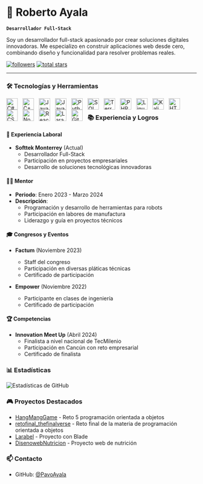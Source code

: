 # 🚀 Roberto Ayala

**`Desarrollador Full-Stack`**

Soy un desarrollador full-stack apasionado por crear soluciones digitales innovadoras. Me especializo en construir aplicaciones web desde cero, combinando diseño y funcionalidad para resolver problemas reales.

   <p align="left">
      <a href="https://github.com/PavoAyala?tab=followers">
         <img alt="followers" title="Sígueme en Github" src="https://custom-icon-badges.demolab.com/github/followers/PavoAyala?color=236ad3&labelColor=1155ba&style=for-the-badge&logo=person-add&label=Follow&logoColor=white"/></a>
      <a href="https://github.com/PavoAyala?tab=repositories&sort=stargazers">
         <img alt="total stars" title="Estrellas totales en GitHub" src="https://custom-icon-badges.demolab.com/github/stars/PavoAyala?color=55960c&style=for-the-badge&labelColor=488207&logo=star"/></a>
   </p>

---

### 🛠️ Tecnologías y Herramientas

<img align="left" alt="C#" width="30px" style="padding-right:10px;" src="https://cdn.jsdelivr.net/gh/devicons/devicon/icons/csharp/csharp-plain.svg" />
<img align="left" alt="C++" width="30px" style="padding-right:10px;" src="https://cdn.jsdelivr.net/gh/devicons/devicon/icons/cplusplus/cplusplus-plain.svg" />
<img align="left" alt="Java" width="30px" style="padding-right:10px;" src="https://cdn.jsdelivr.net/gh/devicons/devicon/icons/java/java-plain.svg" />
<img align="left" alt="JavaScript" width="30px" style="padding-right:10px;" src="https://cdn.jsdelivr.net/gh/devicons/devicon/icons/javascript/javascript-plain.svg" />
<img align="left" alt="Python" width="30px" style="padding-right:10px;" src="https://cdn.jsdelivr.net/gh/devicons/devicon/icons/python/python-plain.svg" />
<img align="left" alt="SQL" width="30px" style="padding-right:10px;" src="https://cdn.jsdelivr.net/gh/devicons/devicon/icons/postgresql/postgresql-plain.svg" />
<img align="left" alt="Terraform" width="30px" style="padding-right:10px;" src="https://cdn.jsdelivr.net/gh/devicons/devicon/icons/terraform/terraform-original.svg" />
<img align="left" alt="PHP" width="30px" style="padding-right:10px;" src="https://cdn.jsdelivr.net/gh/devicons/devicon/icons/php/php-plain.svg" />
<img align="left" alt="Linux" width="30px" style="padding-right:10px;" src="https://cdn.jsdelivr.net/gh/devicons/devicon/icons/linux/linux-original.svg" />
<img align="left" alt="Kali Linux" width="30px" style="padding-right:10px;" src="https://upload.wikimedia.org/wikipedia/commons/thumb/2/2b/Kali-dragon-icon.svg/2048px-Kali-dragon-icon.svg.png" />
<img align="left" alt="HTML" width="30px" style="padding-right:10px;" src="https://cdn.jsdelivr.net/gh/devicons/devicon/icons/html5/html5-plain.svg" />
<img align="left" alt="CSS" width="30px" style="padding-right:10px;" src="https://cdn.jsdelivr.net/gh/devicons/devicon/icons/css3/css3-plain.svg" />
<img align="left" alt="Node.js" width="30px" style="padding-right:10px;" src="https://cdn.jsdelivr.net/gh/devicons/devicon/icons/nodejs/nodejs-original.svg" />
<img align="left" alt="React" width="30px" style="padding-right:10px;" src="https://cdn.jsdelivr.net/gh/devicons/devicon/icons/react/react-original.svg" />
<img align="left" alt="Laravel" width="30px" style="padding-right:10px;" src="https://cdn.jsdelivr.net/gh/devicons/devicon/icons/laravel/laravel-original.svg" />
<img align="left" alt="Git" width="30px" style="padding-right:10px;" src="https://cdn.jsdelivr.net/gh/devicons/devicon/icons/git/git-original.svg" />
<br />

### 📚 Experiencia y Logros

#### 💼 Experiencia Laboral
- **Softtek Monterrey** (Actual)
  - Desarrollador Full-Stack
  - Participación en proyectos empresariales
  - Desarrollo de soluciones tecnológicas innovadoras

#### 👨‍🏫 Mentor
- **Periodo**: Enero 2023 - Marzo 2024
- **Descripción**: 
  - Programación y desarrollo de herramientas para robots
  - Participación en labores de manufactura
  - Liderazgo y guía en proyectos técnicos

#### 🎓 Congresos y Eventos
- **Factum** (Noviembre 2023)
  - Staff del congreso
  - Participación en diversas pláticas técnicas
  - Certificado de participación

- **Empower** (Noviembre 2022)
  - Participante en clases de ingeniería
  - Certificado de participación

#### 🏆 Competencias
- **Innovation Meet Up** (Abril 2024)
  - Finalista a nivel nacional de TecMilenio
  - Participación en Cancún con reto empresarial
  - Certificado de finalista

### 📊 Estadísticas

![Estadísticas de GitHub](https://github-readme-stats.vercel.app/api?username=PavoAyala&show_icons=true&theme=gruvbox)

### 🎮 Proyectos Destacados

- [HangMangGame](https://github.com/PavoAyala/HangMangGame) - Reto 5 programación orientada a objetos
- [retofinal_thefinalverse](https://github.com/PavoAyala/retofinal_thefinalverse) - Reto final de la materia de programación orientada a objetos
- [Larabel](https://github.com/PavoAyala/Larabel) - Proyecto con Blade
- [DisenowebNutricion](https://github.com/PavoAyala/DisenowebNutricion) - Proyecto web de nutrición

### 📫 Contacto

- GitHub: [@PavoAyala](https://github.com/PavoAyala)